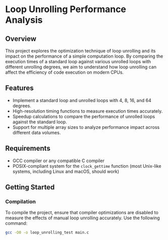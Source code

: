 # Loop Unrolling Performance Analysis

## Overview
This project explores the optimization technique of loop unrolling and its impact on the performance of a simple computation loop. By comparing the execution times of a standard loop against various unrolled loops with different unrolling degrees, we aim to understand how loop unrolling can affect the efficiency of code execution on modern CPUs.

## Features
- Implement a standard loop and unrolled loops with 4, 8, 16, and 64 degrees.
- High-resolution timing functions to measure execution times accurately.
- Speedup calculations to compare the performance of unrolled loops against the standard loop.
- Support for multiple array sizes to analyze performance impact across different data volumes.

## Requirements
- GCC compiler or any compatible C compiler
- POSIX-compliant system for the `clock_gettime` function (most Unix-like systems, including Linux and macOS, should work)

## Getting Started

### Compilation
To compile the project, ensure that compiler optimizations are disabled to measure the effects of manual loop unrolling accurately. Use the following command:

```sh
gcc -O0 -o loop_unrolling_test main.c
